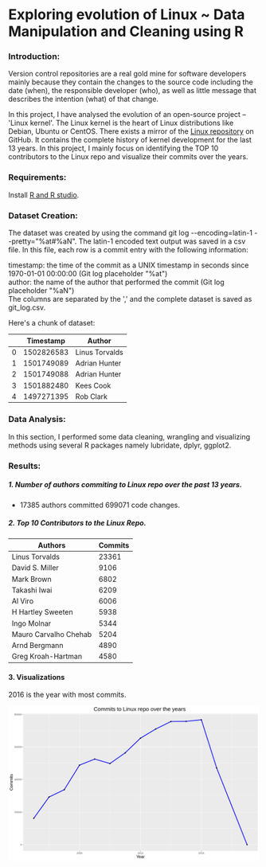 # Exploring evolution of Linux ~ Data Manipulation and Cleaning using R

### Introduction:
Version control repositories are a real gold mine for software developers mainly because they contain the changes to the source code including the date (when), the responsible developer (who), as well as little message that describes the intention (what) of that change.
  
In this project, I have analysed the evolution of an open-source project – 'Linux kernel'. The Linux kernel is the heart of Linux distributions like Debian, Ubuntu or CentOS. There exists a mirror of the [Linux repository](https://github.com/torvalds/linux/) on GitHub. It contains the complete history of kernel development for the last 13 years. In this project, I mainly focus on identifying the TOP 10 contributors to the Linux repo and visualize their commits over the years.

### Requirements:
Install [R and R studio](https://techvidvan.com/tutorials/install-r/).  
  
### Dataset Creation:
The dataset was created by using the command git log --encoding=latin-1 --pretty="%at#%aN". The latin-1 encoded text output was saved in a csv file. In this file, each row is a commit entry with the following information:
  
timestamp: the time of the commit as a UNIX timestamp in seconds since 1970-01-01 00:00:00 (Git log placeholder "%at")  
author: the name of the author that performed the commit (Git log placeholder "%aN")  
The columns are separated by the ',' and the complete dataset is saved as git_log.csv.
  
Here's a chunk of dataset:

|   | Timestamp |	Author|
| - |-----------|-------|
| 0 |	1502826583 | Linus Torvalds|
| 1 |	1501749089 | Adrian Hunter |
| 2	| 1501749088 | Adrian Hunter |
| 3	| 1501882480 | Kees Cook |
| 4 |	1497271395 | Rob Clark |
  
### Data Analysis:
In this section, I performed some data cleaning, wrangling and visualizing methods using several R packages namely lubridate, dplyr, ggplot2.
  
### Results:
##### 1. Number of authors commiting to Linux repo over the past 13 years.   
- 17385 authors committed 699071 code changes.  
  
##### 2. Top 10 Contributors to the Linux Repo.  

| Authors | Commits |
|---------|---------|
| Linus Torvalds | 23361 |
| David S. Miller | 9106 |
| Mark Brown | 6802 |
| Takashi Iwai | 6209 |
| Al Viro | 6006 |
| H Hartley Sweeten | 5938 |
| Ingo Molnar | 5344 |
| Mauro Carvalho Chehab | 5204|
| Arnd Bergmann | 4890 |
| Greg Kroah-Hartman | 4580 |  

  
#### 3. Visualizations  
2016 is the year with most commits.

![Screenshot](https://github.com/supria68/Data-Science-Projects/blob/master/R_Programming/r_visualization.png)

